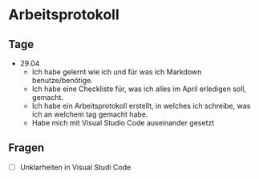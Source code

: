 # Arbeitsprotokoll
## Tage
- 29.04
  - Ich habe gelernt wie ich und für was ich Markdown benutze/benötige.
  - Ich habe eine Checkliste für, was ich alles im April erledigen soll, gemacht.
  - Ich habe ein Arbeitsprotokoll erstellt, in welches ich schreibe, was ich an welchem tag gemacht habe.
  - Habe mich mit Visual Studio Code auseinander gesetzt
## Fragen
- [ ] Unklarheiten in Visual Studi Code

